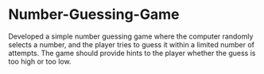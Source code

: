 # Number-Guessing-Game
Developed a simple number guessing game where the computer randomly selects a number, and the player tries to guess it within a limited number of attempts. The game should provide hints to the player whether the guess is too high or too low.
